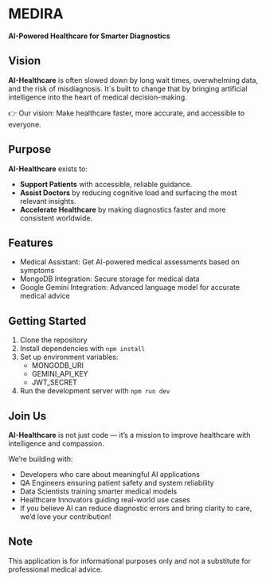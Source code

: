 # MEDIRA

<b>AI-Powered Healthcare for Smarter Diagnostics</b>

## Vision

<b>AI-Healthcare</b> is often slowed down by long wait times, overwhelming data, and the risk of misdiagnosis.
It`s built to change that by bringing artificial intelligence into the heart of medical decision-making.

👉 Our vision: Make healthcare faster, more accurate, and accessible to everyone.

## Purpose

<b>AI-Healthcare</b> exists to:
- <b>Support Patients</b>  with accessible, reliable guidance.
- <b>Assist Doctors</b> by reducing cognitive load and surfacing the most relevant insights.
- <b>Accelerate Healthcare</b> by making diagnostics faster and more consistent worldwide.

## Features

- Medical Assistant: Get AI-powered medical assessments based on symptoms
- MongoDB Integration: Secure storage for medical data
- Google Gemini Integration: Advanced language model for accurate medical advice

## Getting Started

1. Clone the repository
2. Install dependencies with `npm install`
3. Set up environment variables:
   - MONGODB_URI
   - GEMINI_API_KEY
   - JWT_SECRET
4. Run the development server with `npm run dev`

## Join Us

<b>AI-Healthcare</b> is not just code — it’s a mission to improve healthcare with intelligence and compassion.

We’re building with:
- Developers who care about meaningful AI applications
- QA Engineers ensuring patient safety and system reliability
- Data Scientists training smarter medical models
- Healthcare Innovators guiding real-world use cases
- If you believe AI can reduce diagnostic errors and bring clarity to care, we’d love your contribution!

## Note

This application is for informational purposes only and not a substitute for professional medical advice.
